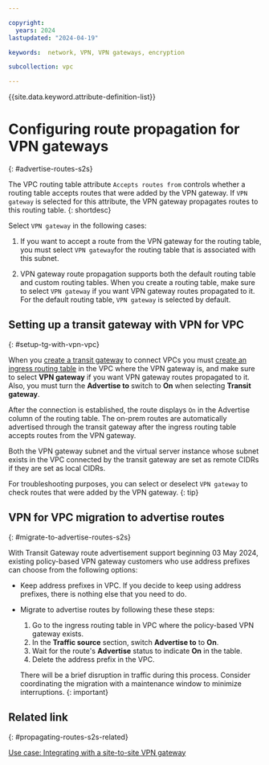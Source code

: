 ```yaml
---

copyright:
  years: 2024
lastupdated: "2024-04-19"

keywords:  network, VPN, VPN gateways, encryption

subcollection: vpc

---
```


{{site.data.keyword.attribute-definition-list}}

# Configuring route propagation for VPN gateways
{: #advertise-routes-s2s}

The VPC routing table attribute `Accepts routes from` controls whether a routing table accepts routes that were added by the VPN gateway. If `VPN gateway` is selected for this attribute, the VPN gateway propagates routes to this routing table.
{: shortdesc}

Select `VPN gateway` in the following cases:

1. If you want to accept a route from the VPN gateway for the routing table, you must select `VPN gateway`for the routing table that is associated with this subnet.

1. VPN gateway route propagation supports both the default routing table and custom routing tables. When you create a routing table, make sure to select `VPN gateway` if you want VPN gateway routes propagated to it. For the default routing table, `VPN gateway` is selected by default.

## Setting up a transit gateway with VPN for VPC
{: #setup-tg-with-vpn-vpc}

When you [create a transit gateway](/docs/transit-gateway?topic=transit-gateway-ordering-transit-gateway&interface=ui) to connect VPCs you must [create an ingress routing table](/docs/vpc?topic=vpc-create-vpc-routing-table&interface=ui) in the VPC where the VPN gateway is, and make sure to select **VPN gateway** if you want VPN gateway routes propagated to it. Also, you must turn the **Advertise to** switch to **On** when selecting **Transit gateway**.

After the connection is established, the route displays `On` in the Advertise column of the routing table. The on-prem routes are automatically advertised through the transit gateway after the ingress routing table accepts routes from the VPN gateway.

Both the VPN gateway subnet and the virtual server instance whose subnet exists in the VPC connected by the transit gateway are set as remote CIDRs if they are set as local CIDRs.

For troubleshooting purposes, you can select or deselect `VPN gateway` to check routes that were added by the VPN gateway.
{: tip}

## VPN for VPC migration to advertise routes
{: #migrate-to-advertise-routes-s2s}

With Transit Gateway route advertisement support beginning 03 May 2024, existing policy-based VPN gateway customers who use address prefixes can choose from the following options:

* Keep address prefixes in VPC. If you decide to keep using address prefixes, there is nothing else that you need to do.
* Migrate to advertise routes by following these these steps:
   1. Go to the ingress routing table in VPC where the policy-based VPN gateway exists.
   1. In the **Traffic source** section, switch **Advertise to** to **On**.
   1. Wait for the route's **Advertise** status to indicate **On** in the table.
   1. Delete the address prefix in the VPC.

   There will be a brief disruption in traffic during this process. Consider coordinating the migration with a maintenance window to minimize interruptions.
   {: important}

## Related link
{: #propagating-routes-s2s-related}

[Use case: Integrating with a site-to-site VPN gateway](/docs/vpc?topic=vpc-vpn-client-to-site-overview#integrating-with-site-to-site-vpn-gateway)
